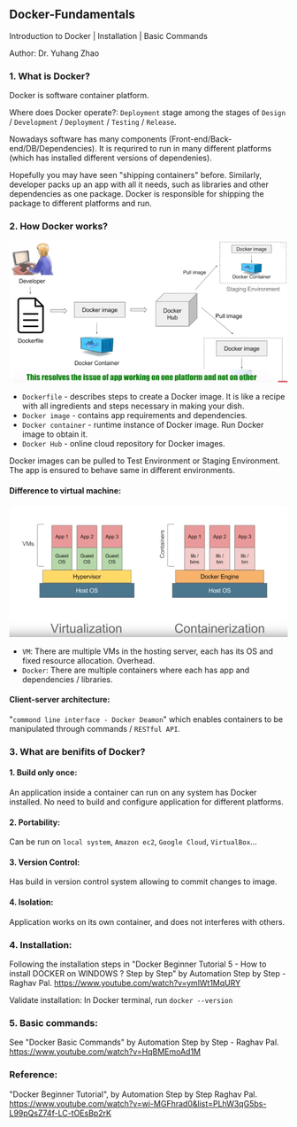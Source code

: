 ## Docker-Fundamentals
Introduction to Docker | Installation | Basic Commands

Author: Dr. Yuhang Zhao

### 1. What is Docker?
Docker is software container platform.

Where does Docker operate?:
`Deployment` stage among the stages of `Design` / `Development` / `Deployment` / `Testing` / `Release`.

Nowadays software has many components (Front-end/Back-end/DB/Dependencies). 
It is requrired to run in many different platforms (which has installed different versions of dependenies).

Hopefully you may have seen "shipping containers" before.
Similarly, developer packs up an app with all it needs, such as libraries and other dependencies as one package.
Docker is responsible for shipping the package to different platforms and run.


### 2. How Docker works?

![HowDockerWorks](https://github.com/yuhang2685/Docker-Fundamentals/blob/master/How%20Docker%20works.png)

- `Dockerfile` - describes steps to create a Docker image. It is like a recipe with all ingredients and steps necessary in making your dish.
- `Docker image` - contains app requirements and dependencies.
- `Docker container` - runtime instance of Docker image. Run Docker image to obtain it.
- `Docker Hub` - online cloud repository for Docker images.

Docker images can be pulled to Test Environment or Staging Environment.
The app is ensured to behave same in different environments.

#### Difference to virtual machine:
![DiffToVM](https://github.com/yuhang2685/Docker-Fundamentals/blob/master/VM%20and%20Docker.png)

- `VM`: There are multiple VMs in the hosting server, each has its OS and fixed resource allocation. Overhead.
- `Docker`: There are multiple containers where each has app and dependencies / libraries.

#### Client-server architecture:

"`commond line interface - Docker Deamon`" which enables containers to be manipulated through commands / `RESTful API`.

### 3. What are benifits of Docker?
#### 1. Build only once:
An application inside a container can run on any system has Docker installed.
No need to build and configure application for different platforms.

#### 2. Portability:
Can be run on `local system`, `Amazon ec2`, `Google Cloud`, `VirtualBox`...

#### 3. Version Control:
Has build in version control system allowing to commit changes to image.

#### 4. Isolation:
Application works on its own container, and does not interferes with others.

### 4. Installation:
Following the installation steps in 
"Docker Beginner Tutorial 5 - How to install DOCKER on WINDOWS ? Step by Step" 
by Automation Step by Step - Raghav Pal.
https://www.youtube.com/watch?v=ymlWt1MqURY

Validate installation:
In Docker terminal, run `docker --version`

### 5. Basic commands:
See "Docker Basic Commands" 
by Automation Step by Step - Raghav Pal.
https://www.youtube.com/watch?v=HqBMEmoAd1M

### Reference:
"Docker Beginner Tutorial", by Automation Step by Step Raghav Pal.
https://www.youtube.com/watch?v=wi-MGFhrad0&list=PLhW3qG5bs-L99pQsZ74f-LC-tOEsBp2rK
